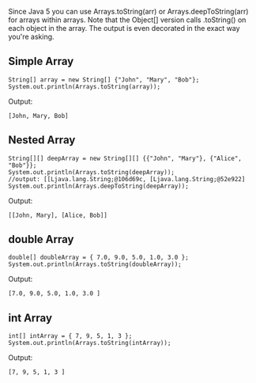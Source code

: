 Since Java 5 you can use Arrays.toString(arr) or Arrays.deepToString(arr) for arrays within arrays. Note that the Object[] version calls .toString() on each object in the array. The output is even decorated in the exact way you're asking.

## Simple Array

```
String[] array = new String[] {"John", "Mary", "Bob"};
System.out.println(Arrays.toString(array));
```

Output:

```
[John, Mary, Bob]
```

## Nested Array

```
String[][] deepArray = new String[][] {{"John", "Mary"}, {"Alice", "Bob"}};
System.out.println(Arrays.toString(deepArray));
//output: [[Ljava.lang.String;@106d69c, [Ljava.lang.String;@52e922]
System.out.println(Arrays.deepToString(deepArray));
```

Output:

```
[[John, Mary], [Alice, Bob]]
```

## double Array

```
double[] doubleArray = { 7.0, 9.0, 5.0, 1.0, 3.0 };
System.out.println(Arrays.toString(doubleArray));
```

Output:

```
[7.0, 9.0, 5.0, 1.0, 3.0 ]
```

## int Array
```
int[] intArray = { 7, 9, 5, 1, 3 };
System.out.println(Arrays.toString(intArray));
```

Output:

```
[7, 9, 5, 1, 3 ]
```
